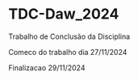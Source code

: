 # TDC-Daw_2024
 Trabalho de Conclusão da Disciplina

Comeco do trabalho dia 27/11/2024

Finalizacao 29/11/2024
